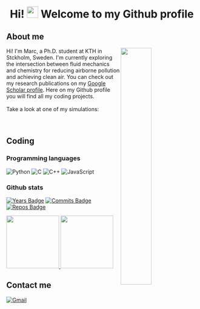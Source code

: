 [comment]: <> (Ideas to expand this README in the future: https://github.com/abhisheknaiidu/awesome-github-profile-readme)

<h1 align="center"> Hi! <img src="https://raw.githubusercontent.com/aemmadi/aemmadi/master/wave.gif" width="30px"> Welcome to my Github profile </h1>

<h2 align="left"> About me </h2>

<a href="https://doi.org/10.1103/PhysRevFluids.6.014701">
  <img src="./jet.gif" align="right" width="40%"/>
</a>

<p>
  Hi! I'm Marc, a Ph.D. student at KTH in Stckholm, Sweden. I'm currently exploring the intersection between fluid mechanics and chemistry for reducing airborne pollution and achieving clean air. You can check out my research publications on my <a href="https://scholar.google.com/citations?user=wEZyfUcAAAAJ&hl=es&oi=sra"> Google Scholar profile</a>. Here on my Github profile you will find all my coding projects. <br> <br>
  Take a look at one of my simulations: <br> <br> <br>
</p>

<h2 align="left"> Coding </h2>

<h3 align="left"> Programming languages </h3>

![Python](https://img.shields.io/badge/-Python-000?&logo=Python)
![C](https://img.shields.io/badge/-C-000?&logo=C)
![C++](https://img.shields.io/badge/-C++-000?&logo=c%2b%2b&logoColor=00599C)
![JavaScript](https://img.shields.io/badge/-JavaScript-000?&logo=JavaScript) <br>

<h3 align="left"> Github stats </h3>

[![Years Badge](https://badges.pufler.dev/years/marrov)](https://badges.pufler.dev)
[![Commits Badge](https://badges.pufler.dev/commits/monthly/marrov)](https://badges.pufler.dev)
[![Repos Badge](https://badges.pufler.dev/repos/marrov)](https://badges.pufler.dev) <br>

<a href="https://github.com/marrov">
  <img height="139px" src="https://github-readme-stats.vercel.app/api?username=marrov&hide_title=true&hide_border=false&show_icons=true&include_all_commits=true&count_private=true&line_height=22&theme=dark" /> <img height="139px" src="https://github-readme-stats.vercel.app/api/top-langs/?username=marrov&hide=cmake,fortran,cuda&hide_title=true&hide_border=false&layout=compact&langs_count=6&theme=dark" />
</a>

<h2 align="left"> Contact me </h2>

<p>
  <a href="mailto:work.7k9ri@slmail.me">
    <img alt="Gmail" src="https://img.shields.io/badge/Gmail-%23BB001B.svg?&style=for-the-badge&logo=Gmail&logoColor=white" />
  </a>
</p>
